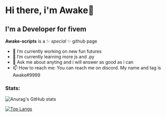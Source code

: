 # Hi there, i'm Awake👋

## I'm a Developer for fivem

**Awake-scripts** is a ✨ _special_ ✨ github page

- 🔭 I’m currently working on new fun futures
- 🌱 I’m currently learning more js and .py
- 💬 Ask me about anyting and i will answer as good as i can
- 📫 How to reach me: You can reach me on discord. My name and tag is Awake#9999

### Stats:

![Anurag's GitHub stats](https://github-readme-stats.vercel.app/api?username=Awake-scripts&show_icons=true&theme=radical)

[![Top Langs](https://github-readme-stats.vercel.app/api/top-langs/?username=Awake-scripts&layout=compact&theme=radical)](https://github.com/irishstevie)
